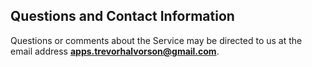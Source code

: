 ## Questions and Contact Information

Questions or comments about the Service may be directed to us at the email address **apps.trevorhalvorson@gmail.com**.